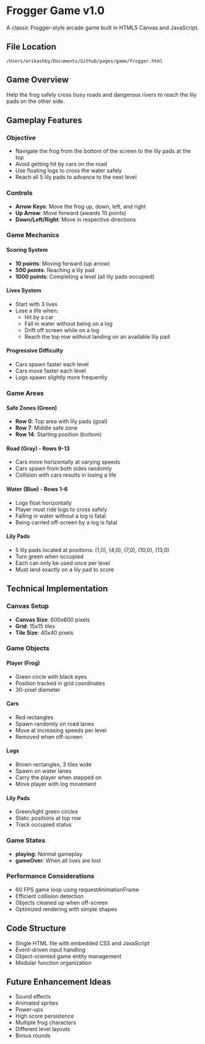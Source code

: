 # Frogger Game v1.0

A classic Frogger-style arcade game built in HTML5 Canvas and JavaScript.

## File Location
`/Users/erikashby/Documents/Github/pages/game/frogger.html`

## Game Overview
Help the frog safely cross busy roads and dangerous rivers to reach the lily pads on the other side.

## Gameplay Features

### Objective
- Navigate the frog from the bottom of the screen to the lily pads at the top
- Avoid getting hit by cars on the road
- Use floating logs to cross the water safely
- Reach all 5 lily pads to advance to the next level

### Controls
- **Arrow Keys**: Move the frog up, down, left, and right
- **Up Arrow**: Move forward (awards 10 points)
- **Down/Left/Right**: Move in respective directions

### Game Mechanics

#### Scoring System
- **10 points**: Moving forward (up arrow)
- **500 points**: Reaching a lily pad
- **1000 points**: Completing a level (all lily pads occupied)

#### Lives System
- Start with 3 lives
- Lose a life when:
  - Hit by a car
  - Fall in water without being on a log
  - Drift off screen while on a log
  - Reach the top row without landing on an available lily pad

#### Progressive Difficulty
- Cars spawn faster each level
- Cars move faster each level
- Logs spawn slightly more frequently

### Game Areas

#### Safe Zones (Green)
- **Row 0**: Top area with lily pads (goal)
- **Row 7**: Middle safe zone
- **Row 14**: Starting position (bottom)

#### Road (Gray) - Rows 9-13
- Cars move horizontally at varying speeds
- Cars spawn from both sides randomly
- Collision with cars results in losing a life

#### Water (Blue) - Rows 1-6
- Logs float horizontally
- Player must ride logs to cross safely
- Falling in water without a log is fatal
- Being carried off-screen by a log is fatal

#### Lily Pads
- 5 lily pads located at positions: (1,0), (4,0), (7,0), (10,0), (13,0)
- Turn green when occupied
- Each can only be used once per level
- Must land exactly on a lily pad to score

## Technical Implementation

### Canvas Setup
- **Canvas Size**: 600x600 pixels
- **Grid**: 15x15 tiles
- **Tile Size**: 40x40 pixels

### Game Objects

#### Player (Frog)
- Green circle with black eyes
- Position tracked in grid coordinates
- 30-pixel diameter

#### Cars
- Red rectangles
- Spawn randomly on road lanes
- Move at increasing speeds per level
- Removed when off-screen

#### Logs
- Brown rectangles, 3 tiles wide
- Spawn on water lanes
- Carry the player when stepped on
- Move player with log movement

#### Lily Pads
- Green/light green circles
- Static positions at top row
- Track occupied status

### Game States
- **playing**: Normal gameplay
- **gameOver**: When all lives are lost

### Performance Considerations
- 60 FPS game loop using requestAnimationFrame
- Efficient collision detection
- Objects cleaned up when off-screen
- Optimized rendering with simple shapes

## Code Structure
- Single HTML file with embedded CSS and JavaScript
- Event-driven input handling
- Object-oriented game entity management
- Modular function organization

## Future Enhancement Ideas
- Sound effects
- Animated sprites
- Power-ups
- High score persistence
- Multiple frog characters
- Different level layouts
- Bonus rounds